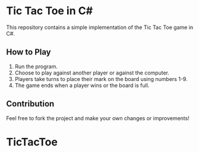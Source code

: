 # Tic Tac Toe in C#

This repository contains a simple implementation of the Tic Tac Toe game in C#. 

## How to Play

1. Run the program.
2. Choose to play against another player or against the computer.
3. Players take turns to place their mark on the board using numbers 1-9.
4. The game ends when a player wins or the board is full.

## Contribution

Feel free to fork the project and make your own changes or improvements!
# TicTacToe

